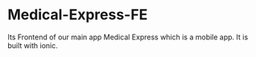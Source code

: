 # Medical-Express-FE
Its Frontend of our main app Medical Express which is a mobile app. It is built with ionic.